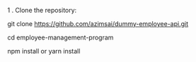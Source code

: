1 . Clone the repository:

git clone https://github.com/azimsai/dummy-employee-api.git

cd employee-management-program

npm install
or
yarn install
